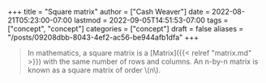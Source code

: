 +++
title = "Square matrix"
author = ["Cash Weaver"]
date = 2022-08-21T05:23:00-07:00
lastmod = 2022-09-05T14:51:53-07:00
tags = ["concept", "concept"]
categories = ["concept"]
draft = false
aliases = "/posts/09208dbb-8043-4ef2-ac56-be944afb1dfa"
+++

> In mathematics, a square matrix is a [Matrix]({{< relref "matrix.md" >}}) with the same number of rows and columns. An n-by-n matrix is known as a square matrix of order \\(n\\).
